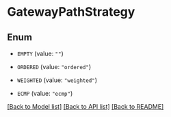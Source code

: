 # GatewayPathStrategy

## Enum


* `EMPTY` (value: `""`)

* `ORDERED` (value: `"ordered"`)

* `WEIGHTED` (value: `"weighted"`)

* `ECMP` (value: `"ecmp"`)


[[Back to Model list]](../README.md#documentation-for-models) [[Back to API list]](../README.md#documentation-for-api-endpoints) [[Back to README]](../README.md)


